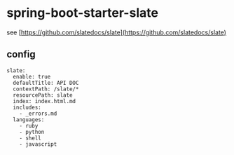 # spring-boot-starter-slate

see [https://github.com/slatedocs/slate](https://github.com/slatedocs/slate)


## config

```
slate:
  enable: true
  defaultTitle: API DOC
  contextPath: /slate/*
  resourcePath: slate
  index: index.html.md
  includes:
    - _errors.md
  languages:
    - ruby
    - python
    - shell
    - javascript
```